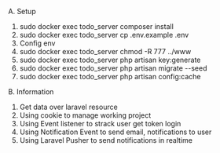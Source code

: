 A. Setup
1. sudo docker exec todo_server composer install
2. sudo docker exec todo_server cp .env.example .env
3. Config env
5. sudo docker exec todo_server chmod -R 777 ../www
7. sudo docker exec todo_server php artisan key:generate
8. sudo docker exec todo_server php artisan migrate --seed
9. sudo docker exec todo_server php artisan config:cache

B. Information
1. Get data over laravel resource
2. Using cookie to manage working project
3. Using Event listener to strack user get token login
4. Using Notification Event to send email, notifications to user
5. Using Laravel Pusher to send notifications in realtime